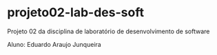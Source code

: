 # projeto02-lab-des-soft
Projeto 02 da disciplina de laboratório de desenvolvimento de software

Aluno: Eduardo Araujo Junqueira
